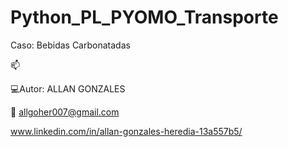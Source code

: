 # Python_PL_PYOMO_Transporte
Caso: Bebidas Carbonatadas 

📫 
   
   💻Autor: ALLAN GONZALES
   
   📩 allgoher007@gmail.com
   
   www.linkedin.com/in/allan-gonzales-heredia-13a557b5/

